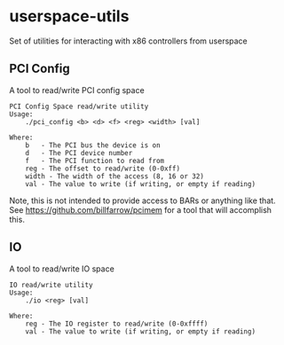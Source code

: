 # userspace-utils
Set of utilities for interacting with x86 controllers from userspace

## PCI Config
A tool to read/write PCI config space

~~~~
PCI Config Space read/write utility
Usage:
    ./pci_config <b> <d> <f> <reg> <width> [val]

Where:
    b   - The PCI bus the device is on
    d   - The PCI device number
    f   - The PCI function to read from
    reg - The offset to read/write (0-0xff)
    width - The width of the access (8, 16 or 32)
    val - The value to write (if writing, or empty if reading)
~~~~

Note, this is not intended to provide access to BARs or anything like that. See https://github.com/billfarrow/pcimem for a tool that will accomplish this.

## IO
A tool to read/write IO space

~~~~
IO read/write utility
Usage:
    ./io <reg> [val]

Where:
    reg - The IO register to read/write (0-0xffff)
    val - The value to write (if writing, or empty if reading)
~~~~

